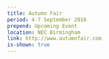 ```yaml
---
title: Autumn Fair
period: 4-7 September 2016
prepend: Upcoming Event
location: NEC Birmingham
link: http://www.autumnfair.com
is-shown: true
---
```


